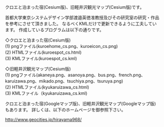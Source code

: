 クロエと泊まった宿(Cesium版)、旧軽井沢観光マップ(Cesium版)です。

首都大学東京システムデザイン学部渡邉英徳准教授及びその研究室の研究・作品を参考にさせて頂きました。
なるべくKMLだけで更新できるように工夫しています。
作成しているプログラムは以下の通りです。

◇クロエと泊まった宿(Cesium版)<br>
  (1) pngファイル(kuroehome_cs.png、kuroeicon_cs.png)<br>
  (2) HTMLファイル(kuroespot_cs.html)<br>
  (3) KMLファイル(kuroespot_cs.kml)<br>

◇旧軽井沢観光マップ(Cesium版)<br>
  (1) pngファイル(akaneya.png、asanoya.png、bus.png、french.png、karuizawa.png、mikado.png、tsuchiya.png、tsuruya.png)<br>
  (2) HTMLファイル(kyukaruizawa_cs.html)<br>
  (3) KMLファイル（kyukaruizawa_cs.kml)<br>

クロエと泊まった宿(Googleマップ版)、旧軽井沢観光マップ(Googleマップ版)もあります。
詳しくは、以下のホームページを御参照下さい。

http://www.geocities.jp/hirayama968/

